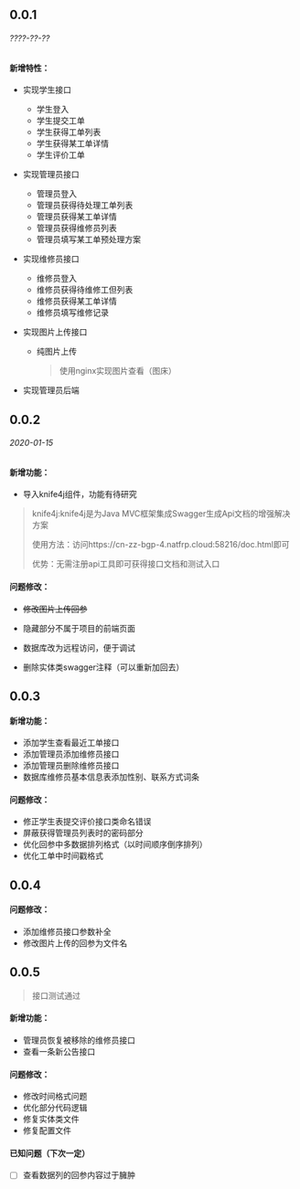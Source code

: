 ## 0.0.1

###### ????-??-??

#### 新增特性：

- 实现学生接口

  - 学生登入
  - 学生提交工单
  - 学生获得工单列表
  - 学生获得某工单详情
  - 学生评价工单

- 实现管理员接口

  - 管理员登入
  - 管理员获得待处理工单列表
  - 管理员获得某工单详情
  - 管理员获得维修员列表
  - 管理员填写某工单预处理方案

- 实现维修员接口

  - 维修员登入
  - 维修员获得待维修工但列表
  - 维修员获得某工单详情
  - 维修员填写维修记录

- 实现图片上传接口

  - 纯图片上传

    > 使用nginx实现图片查看（图床）

- 实现管理员后端

## 0.0.2

###### 2020-01-15

#### 新增功能：

- 导入knife4j组件，功能有待研究

> knife4j:knife4j是为Java MVC框架集成Swagger生成Api文档的增强解决方案
>
> 使用方法：访问https://cn-zz-bgp-4.natfrp.cloud:58216/doc.html即可
>
> 优势：无需注册api工具即可获得接口文档和测试入口

#### 问题修改：

- ~~修改图片上传回参~~

- 隐藏部分不属于项目的前端页面
- 数据库改为远程访问，便于调试
- 删除实体类swagger注释（可以重新加回去）

## 0.0.3

#### 新增功能：

- 添加学生查看最近工单接口
- 添加管理员添加维修员接口
- 添加管理员删除维修员接口
- 数据库维修员基本信息表添加性别、联系方式词条

#### 问题修改：

- 修正学生表提交评价接口类命名错误
- 屏蔽获得管理员列表时的密码部分
- 优化回参中多数据排列格式（以时间顺序倒序排列）
- 优化工单中时间戳格式

## 0.0.4

#### 问题修改：

- 添加维修员接口参数补全
- 修改图片上传的回参为文件名

## 0.0.5

> 接口测试通过

#### 新增功能：

- 管理员恢复被移除的维修员接口
- 查看一条新公告接口

#### 问题修改：

- 修改时间格式问题
- 优化部分代码逻辑
- 修复实体类文件
- 修复配置文件

#### 已知问题（下次一定）

- [ ] 查看数据列的回参内容过于臃肿
